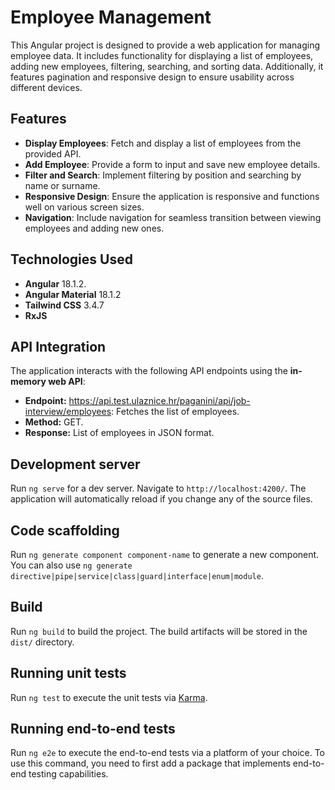 # Employee Management
This Angular project is designed to provide a web application for managing employee data. 
It includes functionality for displaying a list of employees, adding new employees, filtering, searching, and sorting data. 
Additionally, it features pagination and responsive design to ensure usability across different devices.

## Features
- **Display Employees**: Fetch and display a list of employees from the provided API.
- **Add Employee**: Provide a form to input and save new employee details.
- **Filter and Search**: Implement filtering by position and searching by name or surname.
- **Responsive Design**: Ensure the application is responsive and functions well on various screen sizes.
- **Navigation**: Include navigation for seamless transition between viewing employees and adding new ones.

## Technologies Used
- **Angular** 18.1.2.
- **Angular Material** 18.1.2
- **Tailwind CSS** 3.4.7
- **RxJS**

## API Integration
The application interacts with the following API endpoints using the **in-memory web API**:

- **Endpoint:** https://api.test.ulaznice.hr/paganini/api/job-interview/employees: Fetches the list of employees.
- **Method:** GET.
- **Response:** List of employees in JSON format.

## Development server

Run `ng serve` for a dev server. Navigate to `http://localhost:4200/`. The application will automatically reload if you change any of the source files.

## Code scaffolding

Run `ng generate component component-name` to generate a new component. You can also use `ng generate directive|pipe|service|class|guard|interface|enum|module`.

## Build

Run `ng build` to build the project. The build artifacts will be stored in the `dist/` directory.

## Running unit tests

Run `ng test` to execute the unit tests via [Karma](https://karma-runner.github.io).

## Running end-to-end tests

Run `ng e2e` to execute the end-to-end tests via a platform of your choice. To use this command, you need to first add a package that implements end-to-end testing capabilities.
